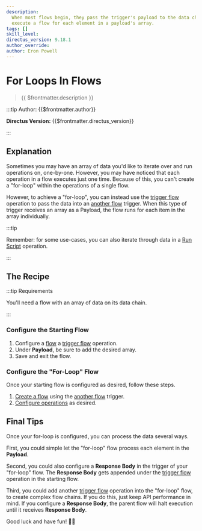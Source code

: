 ```yaml
---
description:
  When most flows begin, they pass the trigger's payload to the data chain and execute once. This recipe explains how to
  execute a flow for each element in a payload's array.
tags: []
skill_level:
directus_version: 9.18.1
author_override:
author: Eron Powell
---
```


# For Loops In Flows

> {{ $frontmatter.description }}

:::tip Author: {{$frontmatter.author}}

<!-- **Skill Level:** {{$frontmatter.skill_level}}\ -->

**Directus Version:** {{$frontmatter.directus_version}}

<!-- **Tags:** {{$frontmatter.tags.join(", ")}} -->

:::

## Explanation

<!--
See the VitePress docs to learn about its markdown options:
https://vitepress.vuejs.org/guide/markdown
-->

Sometimes you may have an array of data you'd like to iterate over and run operations on, one-by-one. However, you may
have noticed that each operation in a flow executes just one time. Because of this, you can't create a "for-loop" within
the operations of a single flow.

However, to achieve a "for-loop", you can instead use the
[trigger flow](/configuration/flows/operations.md#trigger-flow) operation to pass the data into an
[another flow](/configuration/flows/triggers.md#another-flow) trigger. When this type of trigger receives an array as a
Payload, the flow runs for each item in the array individually.

:::tip

Remember: for some use-cases, you can also iterate through data in a
[Run Script](/configuration/flows/operations.md#run-script) operation.

:::

## The Recipe

:::tip Requirements

You'll need a flow with an array of data on its data chain.

:::

### Configure the Starting Flow

1. Configure a [flow](/configuration/flows.md#configure-a-flow) a
   [trigger flow](/configuration/flows/operations.md#trigger-flow) operation.
2. Under **Payload**, be sure to add the desired array.
3. Save and exit the flow.

### Configure the "For-Loop" Flow

Once your starting flow is configured as desired, follow these steps.

1. [Create a flow](/configuration/flows.md#create-a-flow) using the
   [another flow](/configuration/flows/triggers.md#another-flow) trigger.
2. [Configure operations](/configuration/flows.md#configure-an-operation) as desired.

## Final Tips

Once your for-loop is configured, you can process the data several ways.

First, you could simple let the "for-loop" flow process each element in the **Payload**.

Second, you could also configure a **Response Body** in the trigger of your "for-loop" flow. The **Response Body** gets
appended under the [trigger flow](/configuration/flows/operations.md#trigger-flow) operation in the starting flow.

Third, you could add another [trigger flow](/configuration/flows/operations.md#trigger-flow) operation into the
"for-loop" flow, to create complex flow chains. If you do this, just keep API performance in mind. If you configure a
**Response Body**, the parent flow will halt execution until it receives **Response Body**.

Good luck and have fun! :cook:
